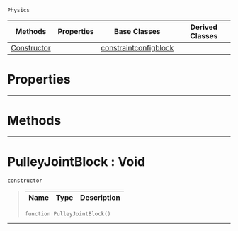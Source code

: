 `Physics`

|Methods|Properties|Base Classes|Derived Classes|
|---|---|---|---|
|[ Constructor](pulleyjointblock.md#pulleyjointblock-void)| |[constraintconfigblock](constraintconfigblock.md)| |


 #  Properties


---  
 #  Methods


---  
 #  PulleyJointBlock : Void

 `constructor`

> 
> |Name|Type|Description|
> |---|---|---|
> ``` lang=cpp, name=Nada
> function PulleyJointBlock()
> ``` 


---  
 

 